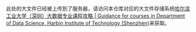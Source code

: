 此处的大文件已经被上传到了服务器，请访问本仓库对应的大文件存储系统[哈尔滨工业大学（深圳）大数据专业课程攻略 | Guidance for courses in Department of Data Science, Harbin Institute of Technology (Shenzhen)](http://82.156.141.61/大三上/统计计算/统计计算扫描版.pdf)来获取。
